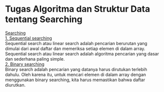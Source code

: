 # Tugas Algoritma dan Struktur Data tentang Searching
[Searching](https://github.com/qty-hub/SEARCHING/tree/main/Searching)<br/>
[1. Sequential searching](https://github.com/qty-hub/SEARCHING/tree/main/Searching/Sequential)<br/>
Sequential search atau linear search adalah pencarian berurutan yang dimulai dari awal daftar dan memeriksa setiap elemen di dalam array. Sequential search atau linear search adalah algoritma pencarian yang dasar dan sederhana paling simple.<br/>
[2. Binary searching](https://github.com/qty-hub/SEARCHING/tree/main/Searching/Binary)<br/>
Binary search adalah pencarian yang datanya harus dirutukan terlebih dahulu. Oleh karena itu, untuk mencari elemen di dalam array dengan menggunakan binary searching, kita harus memastikan bahwa daftar diurutkan.
